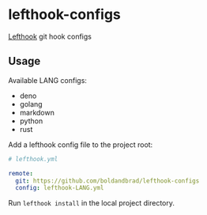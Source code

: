 # lefthook-configs

[Lefthook](https://github.com/evilmartians/lefthook) git hook configs

## Usage

Available LANG configs:

- deno
- golang
- markdown
- python
- rust

Add a lefthook config file to the project root:

```yaml
# lefthook.yml

remote:
  git: https://github.com/boldandbrad/lefthook-configs
  config: lefthook-LANG.yml
```

Run `lefthook install` in the local project directory.

